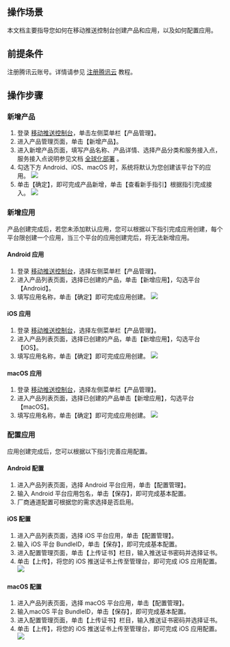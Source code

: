 ## 操作场景

本文档主要指导您如何在移动推送控制台创建产品和应用，以及如何配置应用。

## 前提条件

注册腾讯云账号。详情请参见 [注册腾讯云](https://cloud.tencent.com/document/product/378/17985) 教程。

## 操作步骤

### 新增产品

1. 登录 [移动推送控制台](https://console.cloud.tencent.com/tpns)，单击左侧菜单栏【产品管理】。
2. 进入产品管理页面，单击【新增产品】。
3. 进入新增产品页面，填写产品名称、产品详情、选择产品分类和服务接入点，服务接入点说明参见文档 [全球化部署](https://cloud.tencent.com/document/product/548/41761) 。
4. 勾选下方 Android、iOS、macOS 时，系统将默认为您创建该平台下的应用。
	 ![](https://main.qcloudimg.com/raw/b5de83b4da592e085e90d2ea8370acd4.jpg)
5. 单击【确定】，即可完成产品新增，单击【查看新手指引】根据指引完成接入。
	 ![](https://main.qcloudimg.com/raw/e4f98c5b7a615009ccbff29d0a7fb166.jpg)

### 新增应用

产品创建完成后，若您未添加默认应用，您可以根据以下指引完成应用创建，每个平台限创建一个应用，当三个平台的应用创建完后，将无法新增应用。

#### Android 应用

1. 登录 [移动推送控制台](https://console.cloud.tencent.com/tpns)，选择左侧菜单栏【产品管理】。
2. 进入产品列表页面，选择已创建的产品，单击【新增应用】，勾选平台【Android】。
3. 填写应用名称，单击【确定】即可完成应用创建。
	 ![](https://main.qcloudimg.com/raw/04ec7ba0f17c184cc8a700c301edba10.jpg)

#### iOS 应用

1. 登录 [移动推送控制台](https://console.cloud.tencent.com/tpns)，选择左侧菜单栏【产品管理】。
2. 进入产品列表页面，选择已创建的产品，单击【新增应用】，勾选平台【iOS】。
3. 填写应用名称，单击【确定】即可完成应用创建。
	 ![](https://main.qcloudimg.com/raw/79388a4f6dbc6c55be7ad37d1b9674ac.jpg)

#### macOS 应用

1. 登录 [移动推送控制台](https://console.cloud.tencent.com/tpns)，选择左侧菜单栏【产品管理】。
2. 进入产品列表页面，选择已创建的产品单击【新增应用】，勾选平台【macOS】。
3. 填写应用名称，单击【确定】即可完成应用创建。
	 ![](https://main.qcloudimg.com/raw/e041b6b23987cbb1ccf4d1a7f3fcef91.jpg)

### 配置应用

应用创建完成后，您可以根据以下指引完善应用配置。

#### Android 配置

1. 进入产品列表页面，选择 Android 平台应用，单击【配置管理】。
2. 输入 Android 平台应用包名，单击【保存】，即可完成基本配置。
3. 厂商通道配置可根据您的需求选择是否启用。

#### iOS 配置

1. 进入产品列表页面，选择 iOS 平台应用，单击【配置管理】。
2. 输入 iOS 平台 BundleID，单击【保存】，即可完成基本配置。
3. 进入配置管理页面，单击【上传证书】栏目，输入推送证书密码并选择证书。
4. 单击【上传】，将您的 iOS 推送证书上传至管理台，即可完成 iOS 应用配置。
	 ![](https://main.qcloudimg.com/raw/753b994fe6f8a5ee59724469967b0258.jpg)

#### macOS 配置

1. 进入产品列表页面，选择 macOS 平台应用，单击【配置管理】。
2. 输入macOS 平台 BundleID，单击【保存】，即可完成基本配置。
3. 进入配置管理页面，单击【上传证书】栏目，输入推送证书密码并选择证书。
4. 单击【上传】，将您的 iOS 推送证书上传至管理台，即可完成 iOS 应用配置。
	 ![](https://main.qcloudimg.com/raw/753b994fe6f8a5ee59724469967b0258.jpg)

